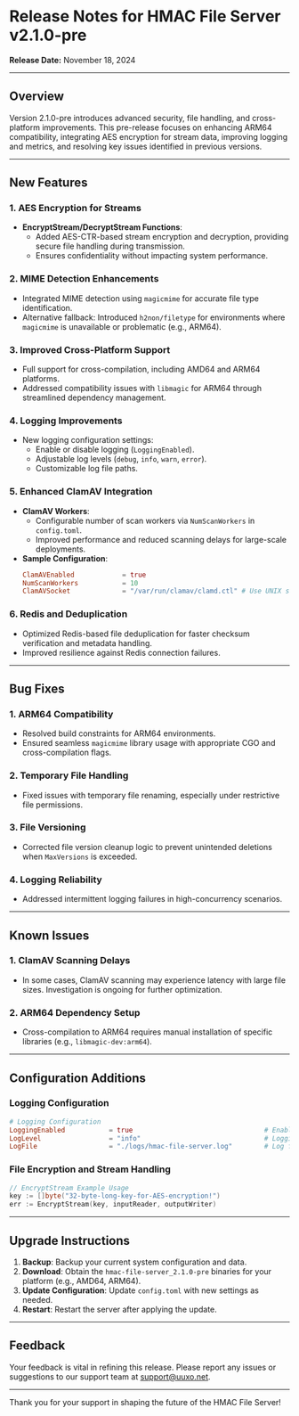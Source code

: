 
# Release Notes for HMAC File Server v2.1.0-pre
**Release Date:** November 18, 2024

---

## Overview

Version 2.1.0-pre introduces advanced security, file handling, and cross-platform improvements. This pre-release focuses on enhancing ARM64 compatibility, integrating AES encryption for stream data, improving logging and metrics, and resolving key issues identified in previous versions.

---

## New Features

### **1. AES Encryption for Streams**
- **EncryptStream/DecryptStream Functions**:
  - Added AES-CTR-based stream encryption and decryption, providing secure file handling during transmission.
  - Ensures confidentiality without impacting system performance.
  
### **2. MIME Detection Enhancements**
- Integrated MIME detection using `magicmime` for accurate file type identification.
- Alternative fallback: Introduced `h2non/filetype` for environments where `magicmime` is unavailable or problematic (e.g., ARM64).

### **3. Improved Cross-Platform Support**
- Full support for cross-compilation, including AMD64 and ARM64 platforms.
- Addressed compatibility issues with `libmagic` for ARM64 through streamlined dependency management.

### **4. Logging Improvements**
- New logging configuration settings:
  - Enable or disable logging (`LoggingEnabled`).
  - Adjustable log levels (`debug`, `info`, `warn`, `error`).
  - Customizable log file paths.

### **5. Enhanced ClamAV Integration**
- **ClamAV Workers**:
  - Configurable number of scan workers via `NumScanWorkers` in `config.toml`.
  - Improved performance and reduced scanning delays for large-scale deployments.
- **Sample Configuration**:
  ```toml
  ClamAVEnabled            = true
  NumScanWorkers           = 10
  ClamAVSocket             = "/var/run/clamav/clamd.ctl" # Use UNIX socket; alternatively use TCP
  ```

### **6. Redis and Deduplication**
- Optimized Redis-based file deduplication for faster checksum verification and metadata handling.
- Improved resilience against Redis connection failures.

---

## Bug Fixes

### **1. ARM64 Compatibility**
- Resolved build constraints for ARM64 environments.
- Ensured seamless `magicmime` library usage with appropriate CGO and cross-compilation flags.

### **2. Temporary File Handling**
- Fixed issues with temporary file renaming, especially under restrictive file permissions.

### **3. File Versioning**
- Corrected file version cleanup logic to prevent unintended deletions when `MaxVersions` is exceeded.

### **4. Logging Reliability**
- Addressed intermittent logging failures in high-concurrency scenarios.

---

## Known Issues

### **1. ClamAV Scanning Delays**
- In some cases, ClamAV scanning may experience latency with large file sizes. Investigation is ongoing for further optimization.

### **2. ARM64 Dependency Setup**
- Cross-compilation to ARM64 requires manual installation of specific libraries (e.g., `libmagic-dev:arm64`).

---

## Configuration Additions

### **Logging Configuration**
```toml
# Logging Configuration
LoggingEnabled           = true                                 # Enable or disable logging
LogLevel                 = "info"                               # Logging level: "debug", "info", "warn", "error"
LogFile                  = "./logs/hmac-file-server.log"        # Log file path
```

### **File Encryption and Stream Handling**
```go
// EncryptStream Example Usage
key := []byte("32-byte-long-key-for-AES-encryption!")
err := EncryptStream(key, inputReader, outputWriter)
```

---

## Upgrade Instructions

1. **Backup**: Backup your current system configuration and data.
2. **Download**: Obtain the `hmac-file-server_2.1.0-pre` binaries for your platform (e.g., AMD64, ARM64).
3. **Update Configuration**: Update `config.toml` with new settings as needed.
4. **Restart**: Restart the server after applying the update.

---

## Feedback

Your feedback is vital in refining this release. Please report any issues or suggestions to our support team at [support@uuxo.net](mailto:support@uuxo.net).

---

Thank you for your support in shaping the future of the HMAC File Server!

